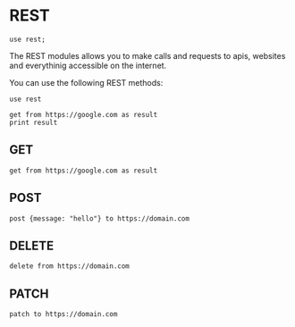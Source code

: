 # REST

```puzzle
use rest;
```

The REST modules allows you to make calls and requests to apis, websites and everythinig accessible on the internet.

You can use the following REST methods:

```puzzle
use rest

get from https://google.com as result
print result
```

## GET
```puzzle
get from https://google.com as result
```

## POST
```puzzle
post {message: "hello"} to https://domain.com
```

## DELETE
```puzzle
delete from https://domain.com
```

## PATCH
```puzzle
patch to https://domain.com
```
